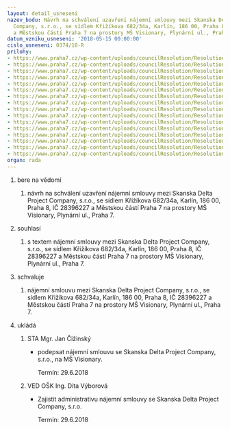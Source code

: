 ```yaml
---
layout: detail_usneseni
nazev_bodu: Návrh na schválení uzavření nájemní smlouvy mezi Skanska Delta Project
  Company, s.r.o., se sídlem Křižíkova 682/34a, Karlín, 186 00, Praha 8, IČ 28396227
  a Městskou částí Praha 7 na prostory MŠ Visionary, Plynární ul., Praha 7.
datum_vzniku_usneseni: '2018-05-15 00:00:00'
cislo_usneseni: 0374/18-R
prilohy:
- https://www.praha7.cz/wp-content/uploads/councilResolution/Resolutions/29894/export/Duvodovazprava~355449.docx
- https://www.praha7.cz/wp-content/uploads/councilResolution/Resolutions/29894/export/Visionary_SkolkaLease_cz_final~355448.docx
- https://www.praha7.cz/wp-content/uploads/councilResolution/Resolutions/29894/export/PRILOHAC1A_Planpodlazi~355447.pdf
- https://www.praha7.cz/wp-content/uploads/councilResolution/Resolutions/29894/export/PRILOHAC2_ZakladniStandardniPracePronajimatele~355446.pdf
- https://www.praha7.cz/wp-content/uploads/councilResolution/Resolutions/29894/export/PRILOHAC3_NadstandardniPracePronajimatele~355445.pdf
- https://www.praha7.cz/wp-content/uploads/councilResolution/Resolutions/29894/export/PRILOHAC4_PraceNajemce~355444.pdf
- https://www.praha7.cz/wp-content/uploads/councilResolution/Resolutions/29894/export/PRILOHAC5_Uhradazasluzby~355443.pdf
- https://www.praha7.cz/wp-content/uploads/councilResolution/Resolutions/29894/export/PRILOHAC6_Stavebnipovoleni~355442.pdf
- https://www.praha7.cz/wp-content/uploads/councilResolution/Resolutions/29894/export/PRILOHAC7_Kopievypisuzkatastrunemovitosti~355441.pdf
- https://www.praha7.cz/wp-content/uploads/councilResolution/Resolutions/29894/export/PRILOHAC8_Harmonogram~355440.pdf
- https://www.praha7.cz/wp-content/uploads/councilResolution/Resolutions/29894/export/PRILOHAC9_RozsahtechnickespecifikaceNajemce~355439.pdf
- https://www.praha7.cz/wp-content/uploads/councilResolution/Resolutions/29894/export/PRILOHAC10_Minimalnipozadavkynadodavatele~355438.pdf
- https://www.praha7.cz/wp-content/uploads/councilResolution/Resolutions/29894/export/PRILOHAC11NakladynaNadstandardnipracePronajimatele~355437.pdf
- https://www.praha7.cz/wp-content/uploads/councilResolution/Resolutions/29894/export/SKOLKA_rozpocet_REV_MZ~355436.xlsx
- https://www.praha7.cz/wp-content/uploads/councilResolution/Resolutions/29894/export/VypisOR~355435.pdf
- https://www.praha7.cz/wp-content/uploads/councilResolution/Resolutions/29894/export/export~356003.pdf
organ: rada
---
```

<ol id="urzList" class="urzList_view"><li id="" class="urzClass1"><span name="1">bere na vědomí</span><ol class="urzOlClass decimal "><li style="text-align: left;" id="" class="urzClass2"><span><p>návrh na schválení uzavření nájemní smlouvy mezi Skanska Delta Project Company, s.r.o., se sídlem Křižíkova 682/34a, Karlín, 186 00, Praha 8, IČ 28396227 a Městskou částí Praha 7 na prostory MŠ Visionary, Plynární ul., Praha 7.</p></span></li></ol></li><li id="" class="urzClass1"><span name="26">souhlasí</span><ol class="urzOlClass decimal "><li style="text-align: left;" id="" class="urzClass2"><span><p>s textem nájemní smlouvy mezi Skanska Delta Project Company, s.r.o., se sídlem Křižíkova 682/34a, Karlín, 186 00, Praha 8, IČ 28396227 a Městskou částí Praha 7 na prostory MŠ Visionary, Plynární ul., Praha 7.</p></span></li></ol></li><li id="" class="urzClass1"><span name="24">schvaluje</span><ol class="urzOlClass decimal "><li style="text-align: left;" id="" class="urzClass2"><span><p>nájemní smlouvu mezi Skanska Delta Project Company, s.r.o., se sídlem Křižíkova 682/34a, Karlín, 186 00, Praha 8, IČ 28396227 a Městskou částí Praha 7 na prostory MŠ Visionary, Plynární ul., Praha 7.</p></span></li></ol></li><li class="urzClass1" id="urzUkoly"><span name="1">ukládá</span><ol class="urzOlClass"><li class="urzClass2"><span><p>STA Mgr. Jan Čižinský</p></span><ul class="urzUlClass"><li class="urzClass3"><span><p>podepsat nájemní smlouvu se Skanska Delta Project Company, s.r.o., na  MŠ Visionary.</p></span><span class="urzUkolTermin">  Termín:&nbsp;29.6.2018</span></li></ul></li><li class="urzClass2"><span><p>VED OŠK Ing. Dita Výborová</p></span><ul class="urzUlClass"><li class="urzClass3"><span><p>Zajistit administrativu nájemní smlouvy se Skanska Delta Project Company, s.r.o.</p></span><span class="urzUkolTermin">  Termín:&nbsp;29.6.2018</span></li></ul></li></ol></li></ol>